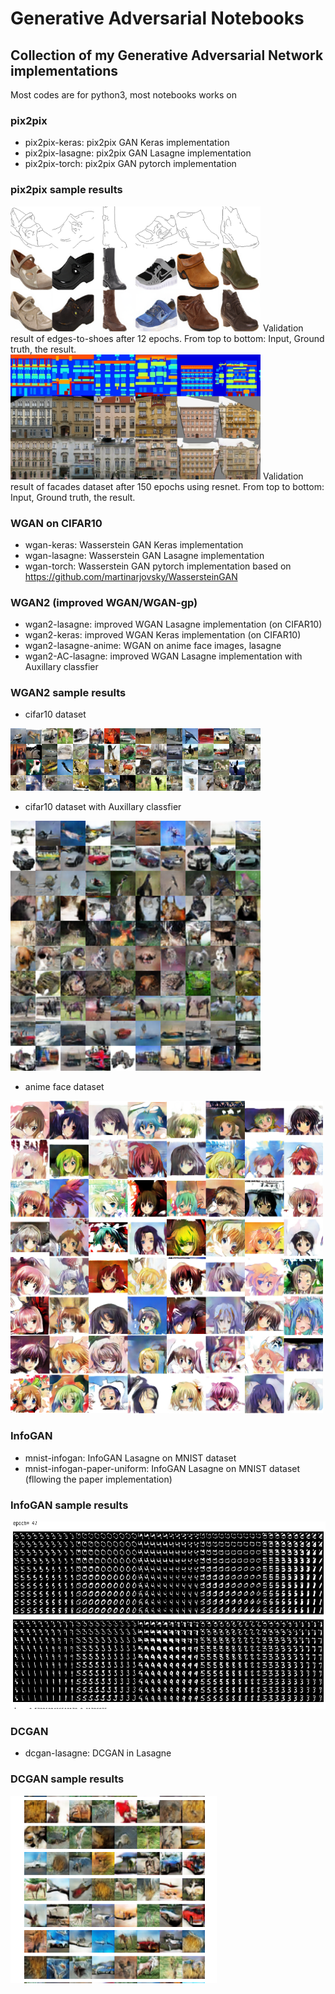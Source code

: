 # Generative Adversarial Notebooks
## Collection of my Generative Adversarial Network implementations

Most codes are for python3, most notebooks works on 

### pix2pix
* pix2pix-keras: pix2pix GAN Keras implementation
* pix2pix-lasagne: pix2pix GAN Lasagne implementation
* pix2pix-torch: pix2pix GAN pytorch implementation

### pix2pix sample results
<img src="img/pix2pix.png" height="200" />
Validation result of edges-to-shoes after 12 epochs. From top to bottom: Input, Ground truth, the result.
<img src="img/pix2pix_resnet.png" height="200" />
Validation result of  facades dataset after 150 epochs using resnet. From top to bottom: Input, Ground truth, the result.


### WGAN on CIFAR10
* wgan-keras: Wasserstein GAN  Keras implementation
* wgan-lasagne: Wasserstein GAN Lasagne implementation
* wgan-torch: Wasserstein GAN pytorch implementation based on https://github.com/martinarjovsky/WassersteinGAN

### WGAN2 (improved WGAN/WGAN-gp)
* wgan2-lasagne:  improved WGAN Lasagne implementation (on CIFAR10)
* wgan2-keras: improved WGAN Keras implementation (on CIFAR10)
* wgan2-lasagne-anime: WGAN on anime face images, lasagne 
* wgan2-AC-lasagne:  improved WGAN Lasagne implementation with Auxillary classfier
### WGAN2 sample results
* cifar10 dataset

<img src="img/wgan2-cifar10.png" height="100" />

* cifar10 dataset with Auxillary classfier

<img src="img/wgan2-ac-cifar10.png" height="400" />


* anime face dataset

<img src="img/wgan2-anime.png" height="500" />




### InfoGAN 
* mnist-infogan: InfoGAN Lasagne on MNIST dataset
* mnist-infogan-paper-uniform: InfoGAN Lasagne on MNIST dataset (fllowing the paper implementation)
### InfoGAN sample results
<img src="img/infogan-mnist.png" height="300" />


### DCGAN
* dcgan-lasagne: DCGAN in Lasagne
### DCGAN sample results
<img src="img/dcgan-cifar10.png" height="300" />
